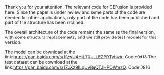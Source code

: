 Thank you for your attention. The relevant code for CEFusion is provided here. Since the paper is under review and some parts of the code are needed for other applications, only part of the code has been published and part of the structure has been retained.

The overall architecture of the code remains the same as the final version, with some structural replacements, and we still provide test models for this version.

The model can be download at the link:https://pan.baidu.com/s/1fzwU4HiL70ULLEZPRTyhwA. 
Code:0913
The test dataset can be download at the link:https://pan.baidu.com/s/1ZJXz9ILqUvBgQTJHPOWmzQ.
Code:0816
